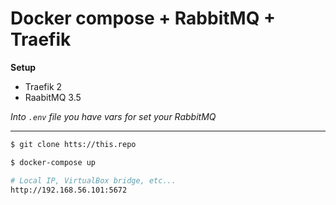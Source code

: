 # Docker compose + RabbitMQ + Traefik

**Setup**
- Traefik 2
- RaabitMQ 3.5

*Into `.env` file you have vars for set your RabbitMQ*

---

```bash
$ git clone htts://this.repo
```

```bash
$ docker-compose up
```

```bash
# Local IP, VirtualBox bridge, etc...
http://192.168.56.101:5672
```